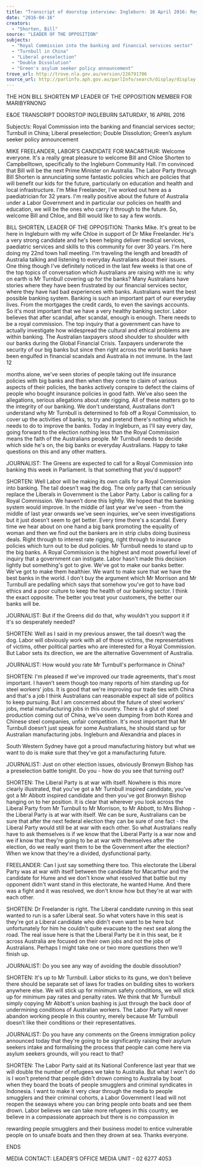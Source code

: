 ```yaml
---
title: "Transcript of doorstop interview: Ingleburn: 16 April 2016: Royal Commission into the banking and financial services sector; Turnbull in China; Liberal preselection; Double Dissolution; Green's asylum seeker policy announcement"
date: "2016-04-16"
creators:
  - "Shorten, Bill"
source: "LEADER OF THE OPPOSITION"
subjects:
  - "Royal Commission into the banking and financial services sector"
  - "Turnbull in China"
  - "Liberal preselection"
  - "Double Dissolution"
  - "Green's asylum seeker policy announcement"
trove_url: http://trove.nla.gov.au/version/226791706
source_url: http://parlinfo.aph.gov.au/parlInfo/search/display/display.w3p;query=Id%3A%22media/pressrel/4507354%22
---
```


 

 THE HON BILL SHORTEN MP  LEADER OF THE OPPOSITION  MEMBER FOR MARIBYRNONG    

 E&OE TRANSCRIPT  DOORSTOP  INGLEBURN  SATURDAY, 16 APRIL 2016    

 Subject/s: Royal Commission into the banking and financial services sector;  Turnbull in China; Liberal preselection; Double Dissolution; Green’s asylum  seeker policy announcement     

 MIKE FREELANDER, LABOR’S CANDIDATE FOR MACARTHUR: Welcome  everyone. It's a really great pleasure to welcome Bill and Chloe Shorten to  Campbelltown, specifically to the Ingleburn Community Hall. I'm convinced that Bill  will be the next Prime Minister on Australia. The Labor Party through Bill Shorten is  annunciating some fantastic policies which are policies that will benefit our kids for  the future, particularly on education and health and local infrastructure. I'm Mike  Freelander, I’ve worked out here as a paediatrician for 32 years. I'm really positive  about the future of Australia under a Labor Government and in particular our policies  on health and education, we will be the ones who carry it through to the future. So,  welcome Bill and Chloe, and Bill would like to say a few words.  

 BILL SHORTEN, LEADER OF THE OPPOSITION:  Thanks Mike. It's great to be  here in Ingleburn with my wife Chloe in support of Dr Mike Freelander. He's a very  strong candidate and he's been helping deliver medical services, paediatric services  and skills to this community for over 30 years. I'm here doing my 22nd town hall  meeting. I'm traveling the length and breadth of Australia talking and listening to  everyday Australians about their issues. One thing though I've definitely noticed in  the last few weeks is that one of the top topics of conversation which Australians are  raising with me is: why on earth is Mr Turnbull covering up for the banks? Many  Australians have stories where they have been frustrated by our financial services  sector, where they have had bad experiences with banks. Australians want the best  possible banking system. Banking is such an important part of our everyday lives.  From the mortgages the credit cards, to even the savings accounts. So it's most  important that we have a very healthy banking sector. Labor believes that after  scandal, after scandal, enough is enough. There needs to be a royal commission.  The top inquiry that a government can have to actually investigate how widespread  the cultural and ethical problems are within banking. The Australian taxpayers stood  shoulder to shoulder with our banks during the Global Financial Crisis. Taxpayers  underwrote the security of our big banks but since then right across the world banks  have been engulfed in financial scandals and Australia in not immune. In the last 12 

 months alone, we've seen stories of people taking out life insurance policies with big  banks and then when they come to claim of various aspects of their policies, the  banks actively conspire to defect the claims of people who bought insurance policies  in good faith. We’ve also seen the allegations, serious allegations about rate rigging.  All of these matters go to the integrity of our banking. We don't understand,  Australians don't understand why Mr Turnbull is determined to fob off a Royal  Commission, to cover up the activities of banks, to try and pretend there's nothing  which he needs to do to improve the banks. Today in Ingleburn, as I'll say every day,  going forward to the election nothing less than the Royal Commission means the  faith of the Australians people. Mr Turnbull needs to decide which side he's on, the  big banks or everyday Australians. Happy to take questions on this and any other  matters. 

 JOURNALIST: The Greens are expected to call for a Royal Commission into  banking this week in Parliament. Is that something that you'd support?  

 SHORTEN: Well Labor will be making its own calls for a Royal Commission into  banking. The tail doesn’t wag the dog. The only party that can seriously replace the  Liberals in Government is the Labor Party. Labor is calling for a Royal Commission.  We haven’t done this lightly. We hoped that the banking system would improve. In  the middle of last year we've seen - from the middle of last year onwards we've seen  inquiries, we've seen investigations but it just doesn’t seem to get better. Every time  there's a scandal. Every time we hear about on one hand a big bank promoting the  equality of woman and then we find out the bankers are in strip clubs doing business  deals. Right through to interest rate rigging, right through to insurance policies which  turn out to be dud policies. Mr Turnbull needs to stand up to the big banks. A  Royal Commission is the highest and most powerful level of inquiry that a  government can instigate. Labor hasn't made this decision lightly but something's got  to give. We've got to make our banks better. We've got to make them healthier. We  want to make sure that we have the best banks in the world. I don't buy the  argument which Mr Morrison and Mr Turnbull are pedalling which says that  somehow you've got to have bad ethics and a poor culture to keep the health of our  banking sector. I think the exact opposite. The better you treat your customers, the  better our banks will be.  

 JOURNALIST: But if the Greens did do that, why wouldn't you support it if it's so  desperately needed?  

 SHORTEN: Well as I said in my previous answer, the tail doesn’t wag the dog. Labor  will obviously work with all of those victims, the representatives of victims,  other political parties who are interested for a Royal Commission. But Labor sets its  direction, we are the alternative Government of Australia. 

 JOURNALIST: How would you rate Mr Turnbull's performance in China?  

 SHORTEN: I'm pleased if we've improved our trade agreements, that's most  important. I haven’t seem though too many reports of him standing up for steel  workers’ jobs. It is good that we're improving our trade ties with China and that's a  job I think Australians can reasonable expect all side of politics to keep pursuing. But  I am concerned about the future of steel workers’ jobs, metal manufacturing jobs in  this country. There is a glut of steel production coming out of China, we've seen  dumping from both Korea and Chinese steel companies, unfair competition. It's most  important that Mr Turnbull doesn’t  just speak for some Australians, he should  stand up for Australian manufacturing jobs. Ingleburn and Alexandria and places in 

 South Western Sydney have got a proud manufacturing history but what we want to  do is make sure that they've got a manufacturing future.  

 JOURNALIST: Just on other election issues, obviously Bronwyn Bishop has a  preselection battle tonight. Do you - how do you see that turning out?  

 SHORTEN: The Liberal Party is at war with itself. Nowhere is this more clearly  illustrated, that you've got a Mr Turnbull inspired candidate, you've got a Mr Abbott  inspired candidate and then you've got Bronwyn Bishop hanging on to her position. It  is clear that wherever you look across the Liberal Party from Mr Turnbull to Mr  Morrison, to Mr Abbott, to Mrs Bishop - the Liberal Party is at war with itself. We can  be sure, Australians can be sure that after the next federal election they can be sure  of one fact - the Liberal Party would still be at war with each other. So what  Australians really have to ask themselves is if we know that the Liberal Party is a war  now and we if know that they're going to be at war with themselves after the election,  do we really want them to be the Government after the election? When we know that  they're a divided, dysfunctional party.  

 FREELANDER: Can I just say something there too. This electorate the Liberal Party  was at war with itself between the candidate for Macarthur and the candidate for  Hume and we don't know what resolved that battle but my opponent didn't want  stand in this electorate, he wanted Hume. And there was a fight and it was resolved,  we don't know how but they're at war with each other.  

 SHORTEN: Dr Freelander is right. The Liberal candidate running in this seat wanted  to run is a safer Liberal seat. So what voters have in this seat is they're got a Liberal  candidate who didn't even want to be here but unfortunately for him he couldn't quite  evacuate to the next seat along the road. The real issue here is that the Liberal Party  be it in this seat, be it across Australia are focused on their own jobs and not the jobs  of Australians. Perhaps I might take one or two more questions then we'll finish up.  

 JOURNALIST: Do you see any way of avoiding the double dissolution?  

 SHORTEN: It's up to Mr Turnbull. Labor sticks to its guns, we don't believe there  should be separate set of laws for tradies on building sites to workers anywhere else.  We will stick up for minimum safety conditions, we will stick up for minimum pay  rates and penalty rates. We think that Mr Turnbull simply copying Mr Abbott's union  bashing is just through the back door of undermining conditions of Australian  workers. The Labor Party will never abandon working people in this country, merely  because Mr Turnbull doesn’t like their conditions or their representatives.  

 JOURNALIST: Do you have any comments on the Greens immigration policy  announced today that they're going to be significantly raising their asylum seekers  intake and formalising the process that people can come here via asylum seekers  grounds, will you react to that?  

 SHORTEN: The Labor Party said at its National Conference last year that we will  double the number of refugees we take to Australia. But what I won't do is I  won't pretend that people didn't drown coming to Australia by boat when they board  the boats of people smugglers and criminal syndicates in Indonesia. I want to make it  very clear through the media to people smugglers and their criminal cohorts, a Labor  Government I lead will not reopen the seaways where you can bring people onto  boats and see them drown. Labor believes we can take more refugees in this  country, we believe in a compassionate approach but there is no compassion in 

 rewarding people smugglers and their business model to entice vulnerable people on  to unsafe boats and then they drown at sea. Thanks everyone.     

 ENDS 

 MEDIA CONTACT: LEADER’S OFFICE MEDIA UNIT - 02 6277 4053 

 


